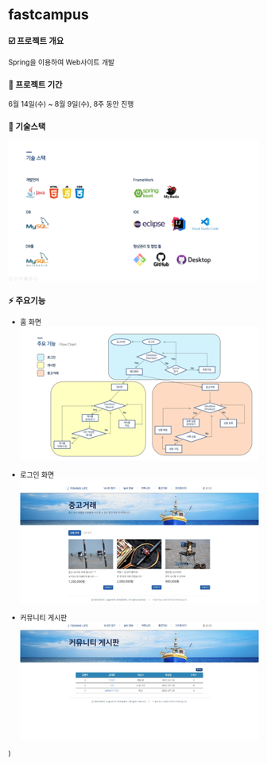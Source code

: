 # fastcampus

### :ballot_box_with_check: 프로젝트 개요
Spring을 이용하여 Web사이트 개발

### :date: 프로젝트 기간
6월 14일(수) ~ 8월 9일(수), 8주 동안 진행

### :hammer: 기술스택
![기술스택](https://github.com/JunseongHeo/FishingInformationSystem/blob/main/Presentation/0729%20%EB%B0%9C%ED%91%9C%EC%9E%90%EB%A3%8C/%EC%BA%A1%EC%B3%90/%EA%B8%B0%EC%88%A0%EC%8A%A4%ED%83%9D.png?raw=true)

### :zap: 주요기능

- 홈 화면
![플로차트](https://github.com/JunseongHeo/FishingInformationSystem/blob/main/Presentation/0729%20%EB%B0%9C%ED%91%9C%EC%9E%90%EB%A3%8C/%EC%BA%A1%EC%B3%90/%ED%94%8C%EB%A1%9C%EC%B0%A8%ED%8A%B8.png?raw=true)

- 로그인 화면
![중고거래1](https://github.com/JunseongHeo/FishingInformationSystem/blob/main/Presentation/0729%20%EB%B0%9C%ED%91%9C%EC%9E%90%EB%A3%8C/%EC%BA%A1%EC%B3%90/%EC%A4%91%EA%B3%A0%EA%B1%B0%EB%9E%981.JPG?raw=true)

- 커뮤니티 게시판
![커뮤니티](https://github.com/JunseongHeo/FishingInformationSystem/blob/main/Presentation/0729%20%EB%B0%9C%ED%91%9C%EC%9E%90%EB%A3%8C/%EC%BA%A1%EC%B3%90/%EC%BB%A4%EB%AE%A4%EB%8B%88%ED%8B%B0%20%EA%B2%8C%EC%8B%9C%ED%8C%90.JPG?raw=true)

)
